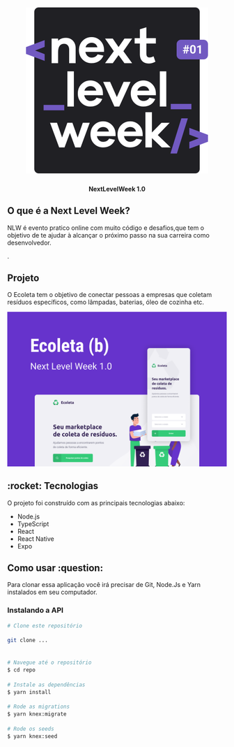 <h1 align="center">
  <img alt="nextLevelLogo" src=".github/logo.svg" />
</h1>
 <h4 align="center">
  NextLevelWeek 1.0
 </h4>
 
 <h2>
  O que é a Next Level Week?
 </h2>
 <p>
    NLW é evento pratico online com muito código e desafios,que tem o objetivo de te ajudar à
    alcançar o próximo passo na sua carreira como desenvolvedor.
 </p>.
 
 <h2>
  Projeto
 </h2>
 <p>
  O Ecoleta tem o objetivo de conectar pessoas a empresas que coletam resíduos específicos, como 
  lâmpadas, baterias, óleo de cozinha etc.
 </p>
 <img alt="Capa do Ecoleta" src=".github/capa.png" />
 
 <h2>:rocket: Tecnologias </h2>
 <p>O projeto foi construído com as principais tecnologias abaixo:</p>
 <ul>
  <li>Node.js</li>
  <li>TypeScript</li>
  <li>React</li>
  <li>React Native</li>
  <li>Expo</li>
 </ul>
 
 <h2>Como usar :question:</h2>
 <p>Para clonar essa aplicação você irá precisar de Git, Node.Js e Yarn instalados em seu computador.</p>
 
 <h3>Instalando a API</h3>
 
 ```bash
 # Clone este repositório
 
 git clone ...
 
 
 # Navegue até o repositório
 $ cd repo
 
 # Instale as dependências
 $ yarn install
 
 # Rode as migrations
 $ yarn knex:migrate
 
 # Rode os seeds
 $ yarn knex:seed
 
 ```
 
 
